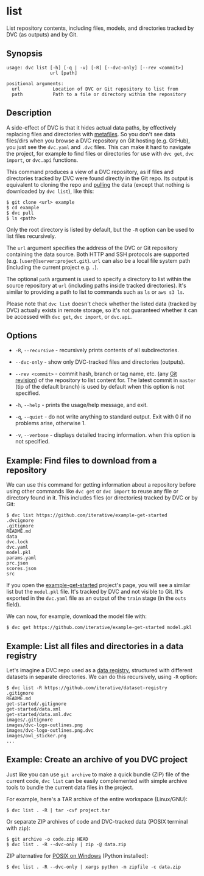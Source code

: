 # list

List repository contents, including files, models, and directories tracked by
DVC (as <abbr>outputs</abbr>) and by Git.

## Synopsis

```usage
usage: dvc list [-h] [-q | -v] [-R] [--dvc-only] [--rev <commit>]
                url [path]

positional arguments:
  url            Location of DVC or Git repository to list from
  path           Path to a file or directory within the repository
```

## Description

A side-effect of DVC is that it hides actual data paths, by effectively
replacing files and directories with
[metafiles](/doc/user-guide/dvc-files-and-directories). So you don't see data
files/dirs when you browse a <abbr>DVC repository</abbr> on Git hosting (e.g.
GitHub), you just see the `dvc.yaml` and `.dvc` files. This can make it hard to
navigate the project, for example to find files or directories for use with
`dvc get`, `dvc import`, or `dvc.api` functions.

This command produces a view of a DVC repository, as if files and directories
tracked by DVC were found directly in the Git repo. Its output is equivalent to
cloning the repo and [pulling](/doc/command-reference/pull) the data (except
that nothing is downloaded by `dvc list`), like this:

```dvc
$ git clone <url> example
$ cd example
$ dvc pull
$ ls <path>
```

Only the root directory is listed by default, but the `-R` option can be used to
list files recursively.

The `url` argument specifies the address of the DVC or Git repository containing
the data source. Both HTTP and SSH protocols are supported (e.g.
`[user@]server:project.git`). `url` can also be a local file system path
(including the current project e.g. `.`).

The optional `path` argument is used to specify a directory to list within the
source repository at `url` (including paths inside tracked directories). It's
similar to providing a path to list to commands such as `ls` or `aws s3 ls`.

Please note that `dvc list` doesn't check whether the listed data (tracked by
DVC) actually exists in remote storage, so it's not guaranteed whether it can be
accessed with `dvc get`, `dvc import`, or `dvc.api`.

## Options

- `-R`, `--recursive` - recursively prints contents of all subdirectories.

- `--dvc-only` - show only DVC-tracked files and directories
  (<abbr>outputs</abbr>).

- `--rev <commit>` - commit hash, branch or tag name, etc. (any
  [Git revision](https://git-scm.com/docs/revisions)) of the repository to list
  content for. The latest commit in `master` (tip of the default branch) is used
  by default when this option is not specified.

- `-h`, `--help` - prints the usage/help message, and exit.

- `-q`, `--quiet` - do not write anything to standard output. Exit with 0 if no
  problems arise, otherwise 1.

- `-v`, `--verbose` - displays detailed tracing information. when this option is
  not specified.

## Example: Find files to download from a repository

We can use this command for getting information about a repository before using
other commands like `dvc get` or `dvc import` to reuse any file or directory
found in it. This includes files (or directories) tracked by DVC or by Git:

```dvc
$ dvc list https://github.com/iterative/example-get-started
.dvcignore
.gitignore
README.md
data
dvc.lock
dvc.yaml
model.pkl
params.yaml
prc.json
scores.json
src
```

If you open the
[example-get-started](https://github.com/iterative/example-get-started)
project's page, you will see a similar list but the `model.pkl` file. It's
tracked by DVC and not visible to Git. It's exported in the `dvc.yaml` file as
an output of the `train` stage (in the `outs` field).

We can now, for example, download the model file with:

```dvc
$ dvc get https://github.com/iterative/example-get-started model.pkl
```

## Example: List all files and directories in a data registry

Let's imagine a DVC repo used as a
[data registry](/doc/use-cases/data-registries#using-registries), structured
with different datasets in separate directories. We can do this recursively,
using `-R` option:

```dvc
$ dvc list -R https://github.com/iterative/dataset-registry
.gitignore
README.md
get-started/.gitignore
get-started/data.xml
get-started/data.xml.dvc
images/.gitignore
images/dvc-logo-outlines.png
images/dvc-logo-outlines.png.dvc
images/owl_sticker.png
...
```

## Example: Create an archive of you DVC project

Just like you can use `git archive` to make a quick bundle (ZIP) file of the
current code, `dvc list` can be easily complemented with simple archive tools to
bundle the current data files in the project.

For example, here's a TAR archive of the entire <abbr>workspace</abbr>
(Linux/GNU):

```dvc
$ dvc list . -R | tar -cvf project.tar
```

Or separate ZIP archives of code and DVC-tracked data (POSIX terminal with
`zip`):

```
$ git archive -o code.zip HEAD
$ dvc list . -R --dvc-only | zip -@ data.zip
```

ZIP alternative for [POSIX on Windows](/doc/user-guide/running-dvc-on-windows)
(Python installed):

```dvc
$ dvc list . -R --dvc-only | xargs python -m zipfile -c data.zip
```
